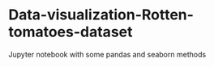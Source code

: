 # Data-visualization-Rotten-tomatoes-dataset
 Jupyter notebook with some pandas and seaborn methods
